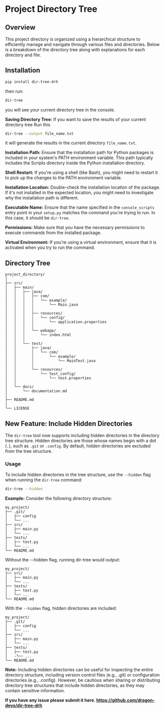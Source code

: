# Project Directory Tree

## Overview

This project directory is organized using a hierarchical structure to efficiently manage and navigate through various
files and directories. Below is a breakdown of the directory tree along with explanations for each directory and file.

## Installation

```bash
pip install dir-tree-drh
```

then run:

```bash
dir-tree
``` 

you will see your current directory tree in the console.

**Saving Directory Tree:**  If you want to save the results of your current directory tree Run this

```bash
dir-tree --output file_name.txt
```

it will generate the results in the current directory `file_name.txt`.

**Installation Path:** Ensure that the installation path for Python packages is included in your system's PATH
environment variable. This path typically includes the Scripts directory inside the Python installation directory.

**Shell Restart:** If you're using a shell (like Bash), you might need to restart it to pick up the changes to the PATH
environment variable.

**Installation Location:** Double-check the installation location of the package. If it's not installed in the expected
location, you might need to investigate why the installation path is different.

**Executable Name:** Ensure that the name specified in the `console_scripts` entry point in your `setup.py` matches the
command you're trying to run. In this case, it should be `dir-tree`.

**Permissions:** Make sure that you have the necessary permissions to execute commands from the installed package.

**Virtual Environment:** If you're using a virtual environment, ensure that it is activated when you try to run the
command.

## Directory Tree
```
project_directory/
│
├── src/
│   ├── main/
│   │   ├── java/
│   │   │   ├── com/
│   │   │   │   └── example/
│   │   │   │       └── Main.java
│   │   │   │
│   │   │   ├── resources/
│   │   │   │   └── config/
│   │   │   │       └── application.properties
│   │   │   │
│   │   │   └── webapp/
│   │   │       └── index.html
│   │   │
│   │   └── test/
│   │       ├── java/
│   │       │   └── com/
│   │       │       └── example/
│   │       │           └── MainTest.java
│   │       │
│   │       └── resources/
│   │           └── test_config/
│   │               └── test.properties
│   │
│   └── docs/
│       └── documentation.md
│
├── README.md
│
└── LICENSE
```

## New Feature: Include Hidden Directories

The `dir-tree` tool now supports including hidden directories in the directory tree structure. Hidden directories are
those whose names begin with a dot (`.`), such as `.git` or `.config`. By default, hidden directories are excluded from
the tree structure.

### Usage

To include hidden directories in the tree structure, use the `--hidden` flag when running the `dir-tree` command:

```bash
dir-tree --hidden
```

**Example:**
Consider the following directory structure:

```
my_project/
├── .git/
│   ├── config
│   └── ...
├── src/
│   ├── main.py
│   └── ...
├── tests/
│   ├── test.py
│   └── ...
└── README.md
```

Without the --hidden flag, running dir-tree would output:

```
my_project/
├── src/
│   ├── main.py
│   └── ...
├── tests/
│   ├── test.py
│   └── ...
└── README.md
```

With the `--hidden` flag, hidden directories are included:

```
my_project/
├── .git/
│   ├── config
│   └── ...
├── src/
│   ├── main.py
│   └── ...
├── tests/
│   ├── test.py
│   -└── ...
└── README.md
```

**Note:**
Including hidden directories can be useful for inspecting the entire directory structure, including version control
files (e.g., .git) or configuration directories (e.g., .config). However, be cautious when sharing or distributing
directory tree structures that include hidden directories, as they may contain sensitive information.

**If you have any issue please submit it here. https://github.com/dragon-devs/dir-tree-drh**
